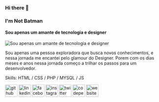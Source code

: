 ### Hi there 👋





###  I'm Not Batman
#### Sou apenas um amante de tecnologia e designer
![Sou apenas um amante de tecnologia e designer](https://github.com/#)

Sou apenas uma pessoa exploradora que busca novos conhecimentos, e nessa jornada me encantei pelo glamour do Designer. 
Porem com os dias meses e anos nessa jornada começo a trilhar os passos para um desenvolvedor.

Skills: HTML / CSS / PHP / MYSQL / JS


[<img src='https://cdn.jsdelivr.net/npm/simple-icons@3.0.1/icons/github.svg' alt='github' height='40'>](https://github.com/jardellnk)  [<img src='https://cdn.jsdelivr.net/npm/simple-icons@3.0.1/icons/linkedin.svg' alt='linkedin' height='40'>](https://www.linkedin.com/in/jardellnk/)  [<img src='https://cdn.jsdelivr.net/npm/simple-icons@3.0.1/icons/facebook.svg' alt='facebook' height='40'>](https://www.facebook.com/jardellnk)  [<img src='https://cdn.jsdelivr.net/npm/simple-icons@3.0.1/icons/instagram.svg' alt='instagram' height='40'>](https://www.instagram.com/jardellnk/)  [<img src='https://cdn.jsdelivr.net/npm/simple-icons@3.0.1/icons/twitter.svg' alt='twitter' height='40'>](https://twitter.com/jardellnk)  [<img src='https://cdn.jsdelivr.net/npm/simple-icons@3.0.1/icons/codepen.svg' alt='codepen' height='40'>](https://codepen.io/jardellnk)  [<img src='https://cdn.jsdelivr.net/npm/simple-icons@3.0.1/icons/icloud.svg' alt='website' height='40'>](www.weebink.com.br)  




<!--
**jardellnk/jardellnk** is a ✨ _special_ ✨ repository because its `README.md` (this file) appears on your GitHub profile.

Here are some ideas to get you started:

- 🔭 I’m currently working on ...
- 🌱 I’m currently learning ...
- 👯 I’m looking to collaborate on ...
- 🤔 I’m looking for help with ...
- 💬 Ask me about ...
- 📫 How to reach me: ...
- 😄 Pronouns: ...
- ⚡ Fun fact: ...
-->
